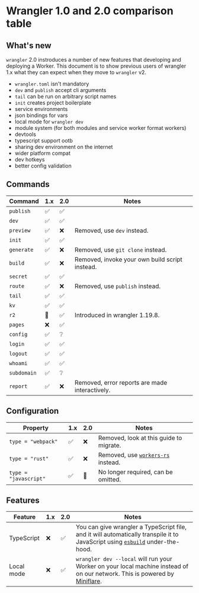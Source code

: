 # Wrangler 1.0 and 2.0 comparison table

## What's new

`wrangler` 2.0 instroduces a number of new features that developing and deploying a Worker. This document is to show previous users of wrangler 1.x what they can expect when they move to `wrangler` v2.

- `wrangler.toml` isn't mandatory
- `dev` and `publish` accept cli arguments
- `tail` can be run on arbitrary script names
- `init` creates project boilerplate
- service environments
- json bindings for vars
- local mode for `wrangler dev`
- module system (for both modules and service worker format workers)
- devtools
- typescript support ootb
- sharing dev environment on the internet
- wider platform compat
- dev hotkeys
- better config validation

## Commands

| Command     | 1.x | 2.0 | Notes                                          |
| ----------- | --- | --- | ---------------------------------------------- |
| `publish`   | ✅  | ✅  |
| `dev`       | ✅  | ✅  |
| `preview`   | ✅  | ❌  | Removed, use `dev` instead.                    |
| `init`      | ✅  | ✅  |
| `generate`  | ✅  | ❌  | Removed, use `git clone` instead.              |
| `build`     | ✅  | ❌  | Removed, invoke your own build script instead. |
| `secret`    | ✅  | ✅  |
| `route`     | ✅  | ❌  | Removed, use `publish` instead.                |
| `tail`      | ✅  | ✅  |
| `kv`        | ✅  | ✅  |
| `r2`        | 🚧  | ✅  | Introduced in wrangler 1.19.8.                 |
| `pages`     | ❌  | ✅  |
| `config`    | ✅  | ❔  |
| `login`     | ✅  | ✅  |
| `logout`    | ✅  | ✅  |
| `whoami`    | ✅  | ✅  |
| `subdomain` | ✅  | ❔  |
| `report`    | ✅  | ❌  | Removed, error reports are made interactively. |

## Configuration

| Property              | 1.x | 2.0 | Notes                                                                          |
| --------------------- | --- | --- | ------------------------------------------------------------------------------ |
| `type = "webpack"`    | ✅  | ❌  | Removed, look at this guide to migrate.                                        |
| `type = "rust"`       | ✅  | ❌  | Removed, use [`workers-rs`](https://github.com/cloudflare/workers-rs) instead. |
| `type = "javascript"` | ✅  | 🚧  | No longer required, can be omitted.                                            |

## Features

| Feature    | 1.x | 2.0 | Notes                                                                                                                                                                 |
| ---------- | --- | --- | --------------------------------------------------------------------------------------------------------------------------------------------------------------------- |
| TypeScript | ❌  | ✅  | You can give wrangler a TypeScript file, and it will automatically transpile it to JavaScript using [`esbuild`](https://github.com/evanw/esbuild) under-the-hood.     |
| Local mode | ❌  | ✅  | `wrangler dev --local` will run your Worker on your local machine instead of on our network. This is powered by [Miniflare](https://github.com/cloudflare/miniflare). |
